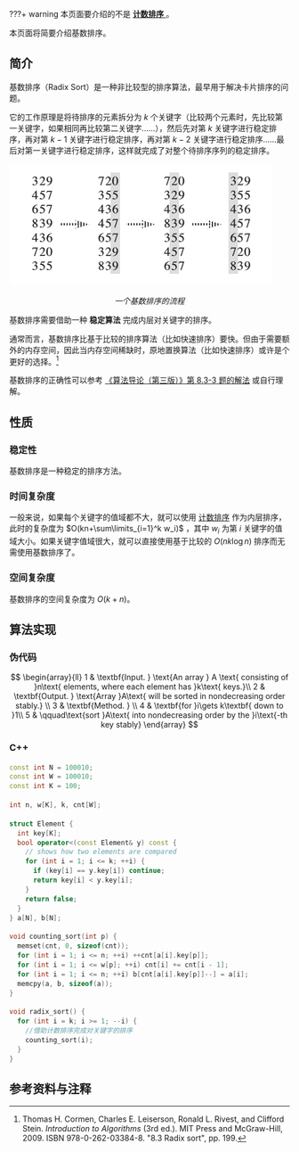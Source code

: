 ???+ warning
    本页面要介绍的不是 [ **计数排序** ](counting-sort.md) 。

本页面将简要介绍基数排序。

## 简介

基数排序（Radix Sort）是一种非比较型的排序算法，最早用于解决卡片排序的问题。

它的工作原理是将待排序的元素拆分为 $k$ 个关键字（比较两个元素时，先比较第一关键字，如果相同再比较第二关键字……），然后先对第 $k$ 关键字进行稳定排序，再对第 $k-1$ 关键字进行稳定排序，再对第 $k-2$ 关键字进行稳定排序……最后对第一关键字进行稳定排序，这样就完成了对整个待排序序列的稳定排序。

![一个基数排序的流程](images/radix-sort-1.png)
<p style="text-align:center"><i>一个基数排序的流程</i></p>

基数排序需要借助一种 **稳定算法** 完成内层对关键字的排序。

通常而言，基数排序比基于比较的排序算法（比如快速排序）要快。但由于需要额外的内存空间，因此当内存空间稀缺时，原地置换算法（比如快速排序）或许是个更好的选择。[^ref1]

基数排序的正确性可以参考 [《算法导论（第三版）》第 8.3-3 题的解法](https://walkccc.github.io/CLRS/Chap08/8.3/#83-3) 或自行理解。

## 性质

### 稳定性

基数排序是一种稳定的排序方法。

### 时间复杂度

一般来说，如果每个关键字的值域都不大，就可以使用 [计数排序](./counting-sort.md) 作为内层排序，此时的复杂度为 $O(kn+\sum\limits_{i=1}^k w_i)$ ，其中 $w_i$ 为第 $i$ 关键字的值域大小。如果关键字值域很大，就可以直接使用基于比较的 $O(nk\log n)$ 排序而无需使用基数排序了。

### 空间复杂度

基数排序的空间复杂度为 $O(k+n)$。

## 算法实现

### 伪代码

$$
\begin{array}{ll}
1 & \textbf{Input. } \text{An array } A \text{ consisting of }n\text{ elements, where each element has }k\text{ keys.}\\
2 & \textbf{Output. } \text{Array }A\text{ will be sorted in nondecreasing order stably.} \\
3 & \textbf{Method. }  \\
4 & \textbf{for }i\gets k\textbf{ down to }1\\
5 & \qquad\text{sort }A\text{ into nondecreasing order by the }i\text{-th key stably}
\end{array}
$$

### C++

```cpp
const int N = 100010;
const int W = 100010;
const int K = 100;

int n, w[K], k, cnt[W];

struct Element {
  int key[K];
  bool operator<(const Element& y) const {
    // shows how two elements are compared
    for (int i = 1; i <= k; ++i) {
      if (key[i] == y.key[i]) continue;
      return key[i] < y.key[i];
    }
    return false;
  }
} a[N], b[N];

void counting_sort(int p) {
  memset(cnt, 0, sizeof(cnt));
  for (int i = 1; i <= n; ++i) ++cnt[a[i].key[p]];
  for (int i = 1; i <= w[p]; ++i) cnt[i] += cnt[i - 1];
  for (int i = 1; i <= n; ++i) b[cnt[a[i].key[p]]--] = a[i];
  memcpy(a, b, sizeof(a));
}

void radix_sort() {
  for (int i = k; i >= 1; --i) {
    //借助计数排序完成对关键字的排序
    counting_sort(i);
  }
}
```

## 参考资料与注释

[^ref1]: Thomas H. Cormen, Charles E. Leiserson, Ronald L. Rivest, and Clifford Stein. *Introduction to Algorithms* (3rd ed.). MIT Press and McGraw-Hill, 2009. ISBN 978-0-262-03384-8. "8.3 Radix sort", pp. 199.
